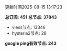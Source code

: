 更新时间2025-08-15 13:17:23

**总订阅: 451**
**总节点: 37843**
- vless节点: 13346
- hysteria2节点: 26

**google ping有效节点: 243**
